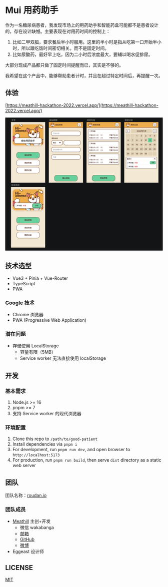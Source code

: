 Mui 用药助手
==========

作为一名糖尿病患者，我发现市场上的用药助手和智能药盒可能都不是患者设计的，存在设计缺憾。主要表现在对用药时间的控制上：

1. 比如二甲双胍，要求餐后半小时服用。这里的半小时是指从吃第一口开始半小时，所以跟吃饭时间密切相关。而不是固定时间。
2. 比如尿酸药，最好早上吃，因为二小时后浓度最大，要辅以喝水促排尿。

大部分现成产品都只做了固定时间提醒而已，其实是不够的。

我希望在这个产品中，能够帮助患者计时，并且在超过特定时间后，再提醒一次。


体验
--------

[https://meathill-hackathon-2022.vercel.app/](https://meathill-hackathon-2022.vercel.app/)

![设计稿（未实施）](./good-patient/assets/design.png)


技术选型
--------

* Vue3 + Pinia + Vue-Router
* TypeScript
* PWA

### Google 技术

* Chrome 浏览器
* PWA (Progressive Web Application)

### 潜在问题

* 存储使用 LocalStorage
    * 容量有限（5MB）
    * Service worker 无法直接使用 localStorage


开发
--------

### 基本需求

1. Node.js >= 16
2. pnpm >= 7
3. 支持 Service worker 的现代浏览器

### 环境配置

1. Clone this repo to `/path/to/good-patient`
2. Install dependencies via `pnpm i`
3. For development, run `pnpm run dev`, and open browser to `http://localhost:5173`
4. For production, run `pnpm run build`, then serve `dist` directory as a static web server


团队
--------

团队名称：[roudan.io](https://roudan.io/)

### 团队成员

* [Meathill](https://blog.meathill.com/) 主创+开发
    * 微信 wakabanga 
    * [邮箱](mailto:meathill@gmail.com)
    * [GitHub](https://github.com/meathill)
    * [微博](https://weibo.com/meathill)
* Eggeast 设计师


LICENSE
-------

[MIT](https://opensource.org/licenses/MIT)
